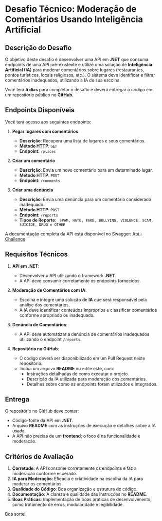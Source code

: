 # Desafio Técnico: Moderação de Comentários Usando Inteligência Artificial
 
## Descrição do Desafio
 
O objetivo deste desafio é desenvolver uma API em **.NET** que consuma endpoints de uma API pré-existente e utilize uma solução de **Inteligência Artificial (IA)** para moderar comentários sobre lugares (restaurantes, pontos turísticos, locais religiosos, etc.). O sistema deve identificar e filtrar comentários inadequados, utilizando a IA de sua escolha.
 
Você terá **5 dias** para completar o desafio e deverá entregar o código em um repositório público no **GitHub**.
 
## Endpoints Disponíveis
 
Você terá acesso aos seguintes endpoints:
 
1. **Pegar lugares com comentários**  
   - **Descrição**: Recupera uma lista de lugares e seus comentários.
   - **Método HTTP**: `GET`
   - **Endpoint**: `/places`
 
2. **Criar um comentário**  
   - **Descrição**: Envia um novo comentário para um determinado lugar.
   - **Método HTTP**: `POST`
   - **Endpoint**: `/comments`
 
3. **Criar uma denúncia**  
   - **Descrição**: Envia uma denúncia para um comentário considerado inadequado.
   - **Método HTTP**: `POST`
   - **Endpoint**: `/reports`
   - **Tipos de Reporte**: ` 
           SPAM,
           HATE,
           FAKE,
           BULLYING,
           VIOLENCE,
           SCAM,
           SUICIDE,
           DRUG e
           OTHER
     `
 
A documentação completa da API está disponível no Swagger: [Api - Challenge](https://go-tour-bahia.onrender.com/swagger)
 
## Requisitos Técnicos
 
1. **API em .NET**:
   - Desenvolver a API utilizando o framework **.NET**.
   - A API deve consumir corretamente os endpoints fornecidos.
 
2. **Moderação de Comentários com IA**:
   - Escolha e integre uma solução de **IA** que será responsável pela análise dos comentários.
   - A IA deve identificar conteúdos impróprios e classificar comentários conforme apropriado ou inadequado.
 
3. **Denúncia de Comentários**:
   - A API deve automatizar a denúncia de comentários inadequados utilizando o endpoint `/reports`.
 
4. **Repositório no GitHub**:
   - O código deverá ser disponibilizado em um Pull Request neste repositório.
   - Inclua um arquivo **README** ou edite este, com:
     - Instruções detalhadas de como executar o projeto.
     - Descrição da IA utilizada para moderação dos comentários.
     - Detalhes sobre como os endpoints foram utilizados e integrados.
 
## Entrega
 
O repositório no GitHub deve conter:
- Código-fonte da API em **.NET**.
- Arquivo **README** com as instruções de execução e detalhes sobre a IA usada.
- A API não precisa de um **frontend**; o foco é na funcionalidade e moderação.
 
## Critérios de Avaliação
 
1. **Corretude**: A API consome corretamente os endpoints e faz a moderação conforme esperado.
2. **IA para Moderação**: Eficácia e criatividade na escolha da IA para moderar os comentários.
3. **Qualidade do Código**: Boa organização e estrutura do código.
4. **Documentação**: A clareza e qualidade das instruções no **README**.
5. **Boas Práticas**: Implementação de boas práticas de desenvolvimento, como tratamento de erros, modularidade e legibilidade.
 
Boa sorte!
